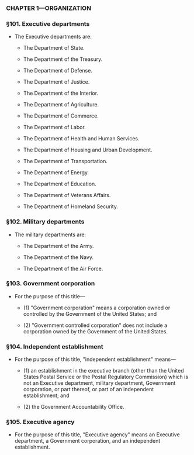 ### **CHAPTER 1—ORGANIZATION**

### §101. Executive departments
* The Executive departments are:

  * The Department of State.

  * The Department of the Treasury.

  * The Department of Defense.

  * The Department of Justice.

  * The Department of the Interior.

  * The Department of Agriculture.

  * The Department of Commerce.

  * The Department of Labor.

  * The Department of Health and Human Services.

  * The Department of Housing and Urban Development.

  * The Department of Transportation.

  * The Department of Energy.

  * The Department of Education.

  * The Department of Veterans Affairs.

  * The Department of Homeland Security.

### §102. Military departments
* The military departments are:

  * The Department of the Army.

  * The Department of the Navy.

  * The Department of the Air Force.

### §103. Government corporation
* For the purpose of this title—

  * (1) "Government corporation" means a corporation owned or controlled by the Government of the United States; and

  * (2) "Government controlled corporation" does not include a corporation owned by the Government of the United States.

### §104. Independent establishment
* For the purpose of this title, "independent establishment" means—

  * (1) an establishment in the executive branch (other than the United States Postal Service or the Postal Regulatory Commission) which is not an Executive department, military department, Government corporation, or part thereof, or part of an independent establishment; and

  * (2) the Government Accountability Office.

### §105. Executive agency
* For the purpose of this title, "Executive agency" means an Executive department, a Government corporation, and an independent establishment.